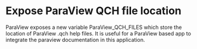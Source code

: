 # Expose ParaView QCH file location

ParaView exposes a new variable ParaView_QCH_FILES which store the location of ParaView .qch help files.
It is useful for a ParaView based app to integrate the paraview documentation in this application.
